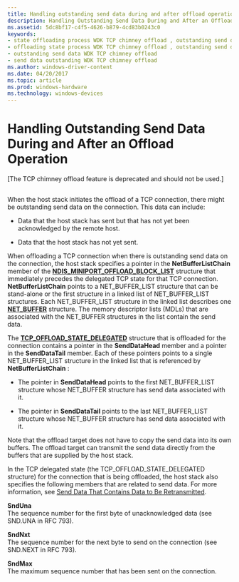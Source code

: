 ```yaml
---
title: Handling outstanding send data during and after offload operation
description: Handling Outstanding Send Data During and After an Offload Operation
ms.assetid: 5dc8bf17-c4f5-4626-b879-4cd83b0243c0
keywords:
- state offloading process WDK TCP chimney offload , outstanding send data
- offloading state process WDK TCP chimney offload , outstanding send data
- outstanding send data WDK TCP chimney offload
- send data outstanding WDK TCP chimney offload
ms.author: windows-driver-content
ms.date: 04/20/2017
ms.topic: article
ms.prod: windows-hardware
ms.technology: windows-devices
---
```


# Handling Outstanding Send Data During and After an Offload Operation


\[The TCP chimney offload feature is deprecated and should not be used.\]

## <a href="" id="ddk-handling-outstanding-send-data-during-and-after-an-offload-operati"></a>


When the host stack initiates the offload of a TCP connection, there might be outstanding send data on the connection. This data can include:

-   Data that the host stack has sent but that has not yet been acknowledged by the remote host.

-   Data that the host stack has not yet sent.

When offloading a TCP connection when there is outstanding send data on the connection, the host stack specifies a pointer in the **NetBufferListChain** member of the [**NDIS\_MINIPORT\_OFFLOAD\_BLOCK\_LIST**](https://msdn.microsoft.com/library/windows/hardware/ff566469) structure that immediately precedes the delegated TCP state for that TCP connection. **NetBufferListChain** points to a NET\_BUFFER\_LIST structure that can be stand-alone or the first structure in a linked list of NET\_BUFFER\_LIST structures. Each NET\_BUFFER\_LIST structure in the linked list describes one [**NET\_BUFFER**](https://msdn.microsoft.com/library/windows/hardware/ff568376) structure. The memory descriptor lists (MDLs) that are associated with the NET\_BUFFER structures in the list contain the send data.

The [**TCP\_OFFLOAD\_STATE\_DELEGATED**](https://msdn.microsoft.com/library/windows/hardware/ff570939) structure that is offloaded for the connection contains a pointer in the **SendDataHead** member and a pointer in the **SendDataTail** member. Each of these pointers points to a single NET\_BUFFER\_LIST structure in the linked list that is referenced by **NetBufferListChain** :

-   The pointer in **SendDataHead** points to the first NET\_BUFFER\_LIST structure whose NET\_BUFFER structure has send data associated with it.

-   The pointer in **SendDataTail** points to the last NET\_BUFFER\_LIST structure whose NET\_BUFFER structure has send data associated with it.

Note that the offload target does not have to copy the send data into its own buffers. The offload target can transmit the send data directly from the buffers that are supplied by the host stack.

In the TCP delegated state (the TCP\_OFFLOAD\_STATE\_DELEGATED structure) for the connection that is being offloaded, the host stack also specifies the following members that are related to send data. For more information, see [Send Data That Contains Data to Be Retransmitted](send-data-that-contains-data-to-be-retransmitted.md).

<a href="" id="snduna"></a>**SndUna**  
The sequence number for the first byte of unacknowledged data (see SND.UNA in RFC 793).

<a href="" id="sndnxt"></a>**SndNxt**  
The sequence number for the next byte to send on the connection (see SND.NEXT in RFC 793).

<a href="" id="sndmax"></a>**SndMax**  
The maximum sequence number that has been sent on the connection.

 

 





